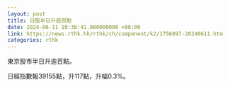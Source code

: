 ```yaml
---
layout: post
title: 日股半日升逾百點
date: 2024-06-11 10:38:41.000000000 +08:00
link: https://news.rthk.hk/rthk/ch/component/k2/1756897-20240611.htm
categories: rthk
---
```


東京股市半日升逾百點。

日經指數報39155點，升117點，升幅0.3%。
